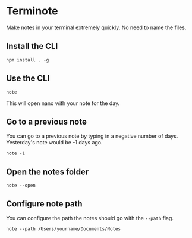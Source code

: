 # Terminote

Make notes in your terminal extremely quickly. No need to name the files.

## Install the CLI

```npm install . -g```

## Use the CLI

```note```

This will open nano with your note for the day.

## Go to a previous note

You can go to a previous note by typing in a negative number of days. Yesterday's note would be -1 days ago.

```note -1```

## Open the notes folder

```note --open```

## Configure note path

You can configure the path the notes should go with the `--path` flag.

```note --path /Users/yourname/Documents/Notes```
